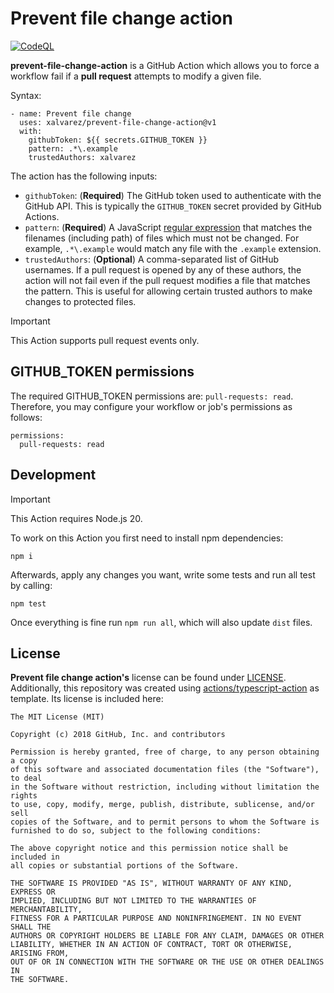 # Prevent file change action

[![CodeQL](https://github.com/xalvarez/prevent-file-change-action/actions/workflows/codeql-analysis.yml/badge.svg?event=push)](https://github.com/xalvarez/prevent-file-change-action/actions/workflows/codeql-analysis.yml)

**prevent-file-change-action** is a GitHub Action which allows you to force a workflow fail if
a **pull request** attempts to modify a given file.

Syntax:

```
- name: Prevent file change
  uses: xalvarez/prevent-file-change-action@v1
  with:
    githubToken: ${{ secrets.GITHUB_TOKEN }}
    pattern: .*\.example
    trustedAuthors: xalvarez
```

The action has the following inputs:

* `githubToken`: (**Required**) The GitHub token used to authenticate with the GitHub API.
  This is typically the `GITHUB_TOKEN` secret provided by GitHub Actions.
* `pattern`: (**Required**) A JavaScript [regular expression](https://developer.mozilla.org/en-US/docs/Web/JavaScript/Guide/Regular_Expressions)
  that matches the filenames (including path) of files which must not be changed. For example,
  `.*\.example` would match any file with the `.example` extension.
* `trustedAuthors`: (**Optional**) A comma-separated list of GitHub usernames. If a pull request is
  opened by any of these authors, the action will not fail even if the pull request modifies a file
  that matches the pattern. This is useful for allowing certain trusted authors to make changes to
  protected files.

> [!IMPORTANT]
> This Action supports pull request events only.

## GITHUB_TOKEN permissions

The required GITHUB_TOKEN permissions are: `pull-requests: read`. Therefore, you may configure your workflow or job's
permissions as follows:

```
permissions:
  pull-requests: read
```

## Development

> [!IMPORTANT]
> This Action requires Node.js 20.

To work on this Action you first need to install npm dependencies:

```
npm i
```

Afterwards, apply any changes you want, write some tests and run all test by calling:

```
npm test
```

Once everything is fine run `npm run all`, which will also update `dist` files.

## License

**Prevent file change action's** license can be found under [LICENSE](LICENSE).
Additionally, this repository was created using [actions/typescript-action](https://github.com/actions/typescript-action) as template.
Its license is included here:

```
The MIT License (MIT)

Copyright (c) 2018 GitHub, Inc. and contributors

Permission is hereby granted, free of charge, to any person obtaining a copy
of this software and associated documentation files (the "Software"), to deal
in the Software without restriction, including without limitation the rights
to use, copy, modify, merge, publish, distribute, sublicense, and/or sell
copies of the Software, and to permit persons to whom the Software is
furnished to do so, subject to the following conditions:

The above copyright notice and this permission notice shall be included in
all copies or substantial portions of the Software.

THE SOFTWARE IS PROVIDED "AS IS", WITHOUT WARRANTY OF ANY KIND, EXPRESS OR
IMPLIED, INCLUDING BUT NOT LIMITED TO THE WARRANTIES OF MERCHANTABILITY,
FITNESS FOR A PARTICULAR PURPOSE AND NONINFRINGEMENT. IN NO EVENT SHALL THE
AUTHORS OR COPYRIGHT HOLDERS BE LIABLE FOR ANY CLAIM, DAMAGES OR OTHER
LIABILITY, WHETHER IN AN ACTION OF CONTRACT, TORT OR OTHERWISE, ARISING FROM,
OUT OF OR IN CONNECTION WITH THE SOFTWARE OR THE USE OR OTHER DEALINGS IN
THE SOFTWARE.
```

